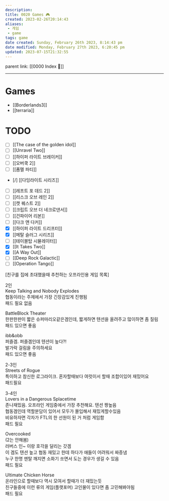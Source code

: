 ```yaml
---
description:
title: 0020 Games 🎮
created: 2023-02-26T20:14:43
aliases: 
 - 게임
 - game
tags: game
date created: Sunday, February 26th 2023, 8:14:43 pm
date modified: Monday, February 27th 2023, 6:20:45 pm
updated: 2023-07-15T21:32:55
---
```

parent link: [[0000 Index 🔗]]

---

# Games

- [[Borderlands3]]
- [[terraria]]

# TODO

- [ ] [[The case of the golden idol]]
- [ ] [[Unravel Two]]
- [ ] [[하이퍼 라이트 브레이커]]
- [ ] [[오버쿡 2]]
- [ ] [[폼멜 파티]]
- [/] [[다잉라이트 시리즈]]
- [ ] [[레프트 포 데드 2]]
- [ ] [[리스크 오브 레인 2]]
- [ ] [[캣 퀘스트 2]]
- [ ] [[크립트 오브 더 네크로댄서]]
- [ ] [[건파이어 리본]]
- [ ] [[다크 앤 다커]]
- [x] [[하이퍼 라이트 드리프터]]
- [x] [[메탈 슬러그 시리즈]]
- [ ] [[테이블탑 시뮬레이터]]
- [x] [[It Takes Two]]
- [x] [[A Way Out]]
- [ ] [[Deep Rock Galactic]]
- [ ] [[Operation Tango]]

\[친구를 집에 초대했을때 추천하는 오프라인용 게임 목록]  
  
2인  
Keep Talking and Nobody Explodes  
협동이라는 주제에서 가장 긴장감있게 진행됨  
패드 필요 없음  
  
BattleBlock Theater  
한판한판이 짧은 슈퍼마리오같은겜인데, 짧게하면 텐션을 올려주고 많이하면 좀 질림  
패드 있으면 좋음  
  
ibb&obb  
퍼즐겜. 퍼즐겜인데 텐션이 높다?!  
발가락 걸림을 주의하세요  
패드 있으면 좋음  
  
2-3인  
Streets of Rogue  
특이하고 참신한 로그라이크. 혼자할때보다 여럿이서 할때 조합이있어 재밌어요  
패드필요  
  
3-4인  
Lovers in a Dangerous Splacetime  
존나재밌음. 오프라인 게임중에서 가장 추천해요. 텐션 짱높음  
협동겜인데 역할분담이 있어서 모두가 몰입해서 재밌게할수있음  
비유하자면 각자가 FTL의 한 선원이 된 거 처럼 게임함  
패드 필요  
  
Overcooked  
(2는 안해봄)  
러버스 인~ 이랑 호각을 달리는 갓겜  
이 겜도 텐션 높고 협동 재밌고 한데 하다가 애들이 어려워서 짜증냄  
누구 한명 멘탈 깨지면 소화기 쏘면서 도는 경우가 생길 수 있음  
패드 필요  
  
Ultimate Chicken Horse  
온라인으로 할때보다 역시 모여서 할때가 더 재밌는듯  
친구들중에 이런 류의 게임(플랫포머) 고인물이 있다면 좀 고민해봐야됨  
패드 필요
